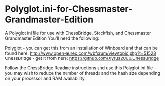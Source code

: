 # Polyglot.ini-for-Chessmaster-Grandmaster-Edition
A Polyglot ini file for use with ChessBridge, Stockfish, and Chessmaster Grandmaster Edition
You'll need the following:

Polyglot - you can get this from an installation of Winboard and that can be found here: http://www.open-aurec.com/wbforum/viewtopic.php?t=51528
ChessBridge - get it from here: https://github.com/Xyrus2000/ChessBridge

Follow the ChessBridge Readme instructions and use this Polyglot.ini file - you may wish to reduce the number of threads and the hash size depending on your processor and RAM availability.
